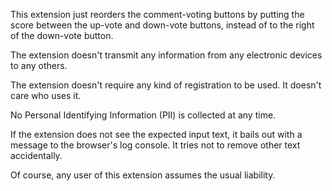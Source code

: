 This extension just reorders the comment-voting buttons by putting the score between the up-vote and down-vote buttons, instead of to the right of the down-vote button.

The extension doesn't transmit any information from any electronic devices to any others.

The extension doesn't require any kind of registration to be used. It doesn't care who uses it.

No Personal Identifying Information (PII) is collected at any time.

If the extension does not see the expected input text, it bails out with a message to the browser's log console. It tries not to remove other text accidentally.

Of course, any user of this extension assumes the usual liability.
